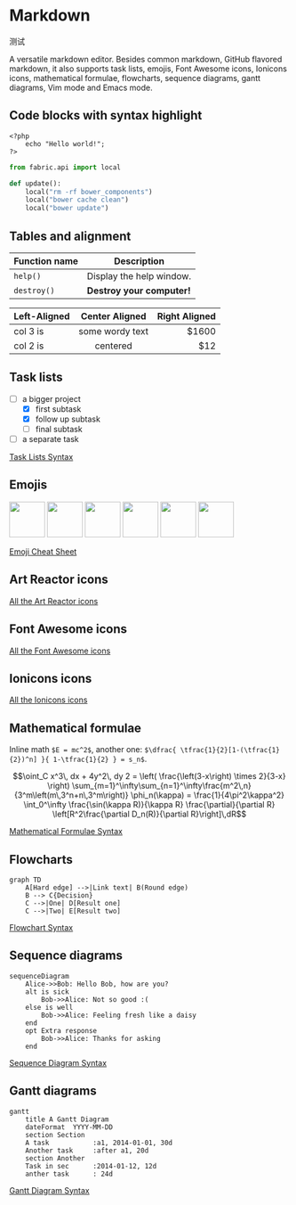 # Markdown

测试

A versatile markdown editor. Besides common markdown, GitHub flavored markdown, it also supports task lists, emojis, Font Awesome icons, Ionicons icons, mathematical formulae, flowcharts, sequence diagrams, gantt diagrams, Vim mode and Emacs mode.




## Code blocks with syntax highlight

    <?php
        echo "Hello world!";
    ?>

```python
from fabric.api import local

def update():
    local("rm -rf bower_components")
    local("bower cache clean")
    local("bower update")
```


## Tables and alignment

Function name | Description
------------- | -----------
`help()`      | Display the help window.
`destroy()`   | **Destroy your computer!**

| Left-Aligned  | Center Aligned  | Right Aligned |
| :------------ |:---------------:| -----:|
| col 3 is      | some wordy text | $1600 |
| col 2 is      | centered        |   $12 |


## Task lists

- [ ] a bigger project
  - [x] first subtask
  - [x] follow up subtask
  - [ ] final subtask
- [ ] a separate task

[Task Lists Syntax](https://help.github.com/articles/writing-on-github/#task-lists)


## Emojis

<img src="/lib/emoji-icons/smile.png" width="64"/>
<img src="/lib/emoji-icons/whale.png" width="64"/>
<img src="/lib/emoji-icons/santa.png" width="64"/>
<img src="/lib/emoji-icons/panda_face.png" width="64"/>
<img src="/lib/emoji-icons/dog.png" width="64"/>
<img src="/lib/emoji-icons/truck.png" width="64"/>

[Emoji Cheat Sheet](http://www.emoji-cheat-sheet.com/)


## Art Reactor icons

<i class="ar ar-drumstick" style="font-size: 64px;"></i>
<i class="ar ar-poached-egg" style="font-size: 64px;"></i>
<i class="ar ar-hamburger" style="font-size: 64px;"></i>
<i class="ar ar-juice" style="font-size: 64px;"></i>
<i class="ar ar-coffee" style="font-size: 64px;"></i>
<i class="ar ar-strawberry" style="font-size: 64px;"></i>
<i class="ar ar-clock" style="font-size:64px;"/></i>

[All the Art Reactor icons](http://chinakids.github.io/Art-Reactor/dome/index.html)

## Font Awesome icons

<i class="fa fa-cloud" style="font-size: 64px;"></i>
<i class="fa fa-flag" style="font-size: 64px;"></i>
<i class="fa fa-car" style="font-size: 64px;"></i>
<i class="fa fa-truck" style="font-size: 64px;"></i>
<i class="fa fa-heart" style="font-size: 64px;"></i>
<i class="fa fa-dollar" style="font-size: 64px;"></i>

[All the Font Awesome icons](http://fontawesome.io/icons/)


## Ionicons icons

<i class="icon ion-beer" style="font-size: 88px;"></i>
<i class="icon ion-key" style="font-size: 88px;"></i>
<i class="icon ion-locked" style="font-size: 88px;"></i>
<i class="icon ion-location" style="font-size: 88px;"></i>
<i class="icon ion-plane" style="font-size: 88px;"></i>
<i class="icon ion-ios-eye" style="font-size: 88px;"></i>

[All the Ionicons icons](http://ionicons.com/)


## Mathematical formulae

Inline math `$E = mc^2$`, another one: `$\dfrac{ \tfrac{1}{2}[1-(\tfrac{1}{2})^n] }{ 1-\tfrac{1}{2} } = s_n$`.

```math
\oint_C x^3\, dx + 4y^2\, dy

2 = \left(
 \frac{\left(3-x\right) \times 2}{3-x}
 \right)

\sum_{m=1}^\infty\sum_{n=1}^\infty\frac{m^2\,n}
 {3^m\left(m\,3^n+n\,3^m\right)}

\phi_n(\kappa) =
 \frac{1}{4\pi^2\kappa^2} \int_0^\infty
 \frac{\sin(\kappa R)}{\kappa R}
 \frac{\partial}{\partial R}
 \left[R^2\frac{\partial D_n(R)}{\partial R}\right]\,dR
```

[Mathematical Formulae Syntax](http://meta.wikimedia.org/wiki/Help:Displaying_a_formula)


## Flowcharts

```
graph TD
    A[Hard edge] -->|Link text| B(Round edge)
    B --> C{Decision}
    C -->|One| D[Result one]
    C -->|Two| E[Result two]
```

[Flowchart Syntax](http://knsv.github.io/mermaid/flowchart.html)


## Sequence diagrams

```
sequenceDiagram
    Alice->>Bob: Hello Bob, how are you?
    alt is sick
        Bob->>Alice: Not so good :(
    else is well
        Bob->>Alice: Feeling fresh like a daisy
    end
    opt Extra response
        Bob->>Alice: Thanks for asking
    end
```

[Sequence Diagram Syntax](http://knsv.github.io/mermaid/sequenceDiagram.html)


## Gantt diagrams

```
gantt
    title A Gantt Diagram
    dateFormat  YYYY-MM-DD
    section Section
    A task           :a1, 2014-01-01, 30d
    Another task     :after a1, 20d
    section Another
    Task in sec      :2014-01-12, 12d
    anther task      : 24d
```

[Gantt Diagram Syntax](http://knsv.github.io/mermaid/gantt.html)
